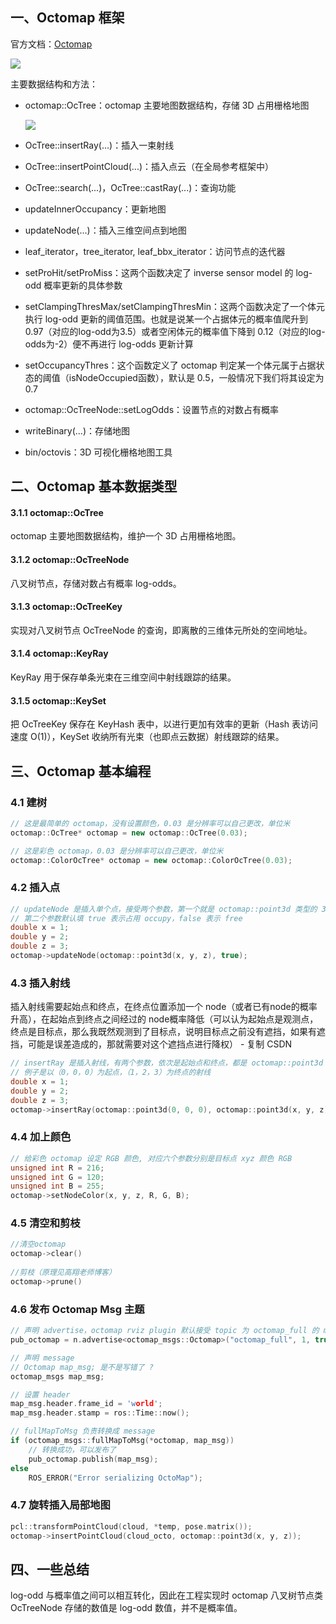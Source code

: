 

## 一、Octomap 框架

官方文档：[Octomap](http://octomap.github.io/octomap/doc/)



![](http://octomap.github.io/octomap/doc/uml_overview.png)

主要数据结构和方法：

- octomap::OcTree：octomap 主要地图数据结构，存储 3D 占用栅格地图

  ![](http://octomap.github.io/octomap/doc/classoctomap_1_1OcTree__inherit__graph.png)

- OcTree::insertRay(...)：插入一束射线

- OcTree::insertPointCloud(...)：插入点云（在全局参考框架中）

- OcTree::search(...)，OcTree::castRay(...)：查询功能

- updateInnerOccupancy：更新地图

- updateNode(...)：插入三维空间点到地图

- leaf_iterator，tree_iterator, leaf_bbx_iterator：访问节点的迭代器

- setProHit/setProMiss：这两个函数决定了 inverse sensor model 的 log-odd 概率更新的具体参数

- setClampingThresMax/setClampingThresMin：这两个函数决定了一个体元执行 log-odd 更新的阈值范围。也就是说某一个占据体元的概率值爬升到 0.97（对应的log-odd为3.5）或者空闲体元的概率值下降到 0.12（对应的log-odds为-2）便不再进行 log-odds 更新计算

- setOccupancyThres：这个函数定义了 octomap 判定某一个体元属于占据状态的阈值（isNodeOccupied函数），默认是 0.5，一般情况下我们将其设定为 0.7

- octomap::OcTreeNode::setLogOdds：设置节点的对数占有概率

- writeBinary(...)：存储地图

- bin/octovis：3D 可视化栅格地图工具



## 二、Octomap 基本数据类型

#### 3.1.1 octomap::OcTree

octomap 主要地图数据结构，维护一个 3D 占用栅格地图。

#### 3.1.2 octomap::OcTreeNode

八叉树节点，存储对数占有概率 log-odds。

#### 3.1.3 octomap::OcTreeKey

实现对八叉树节点 OcTreeNode 的查询，即离散的三维体元所处的空间地址。

#### 3.1.4 octomap::KeyRay

KeyRay 用于保存单条光束在三维空间中射线跟踪的结果。

#### 3.1.5 octomap::KeySet

把 OcTreeKey 保存在 KeyHash 表中，以进行更加有效率的更新（Hash 表访问速度 O(1)），KeySet 收纳所有光束（也即点云数据）射线跟踪的结果。



## 三、Octomap 基本编程

### 4.1 建树

```cpp
// 这是最简单的 octomap，没有设置颜色，0.03 是分辨率可以自己更改，单位米
octomap::OcTree* octomap = new octomap::OcTree(0.03);

// 这是彩色 octomap，0.03 是分辨率可以自己更改，单位米
octomap::ColorOcTree* octomap = new octomap::ColorOcTree(0.03);
```

### 4.2 插入点

```cpp
// updateNode 是插入单个点，接受两个参数，第一个就是 octomap::point3d 类型的 3d 点
// 第二个参数默认填 true 表示占用 occupy，false 表示 free
double x = 1;
double y = 2;
double z = 3;
octomap->updateNode(octomap::point3d(x, y, z), true);
```

### 4.3 插入射线

插入射线需要起始点和终点，在终点位置添加一个 node（或者已有node的概率升高），在起始点到终点之间经过的 node概率降低（可以认为起始点是观测点，终点是目标点，那么我既然观测到了目标点，说明目标点之前没有遮挡，如果有遮挡，可能是误差造成的，那就需要对这个遮挡点进行降权） - 复制 CSDN

```cpp
// insertRay 是插入射线，有两个参数，依次是起始点和终点，都是 octomap::point3d 类型的 3d 点
// 例子是以（0，0，0）为起点，（1，2，3）为终点的射线
double x = 1;
double y = 2;
double z = 3;
octomap->insertRay(octomap::point3d(0, 0, 0), octomap::point3d(x, y, z));
```

### 4.4 加上颜色

```cpp
// 给彩色 octomap 设定 RGB 颜色, 对应六个参数分别是目标点 xyz 颜色 RGB
unsigned int R = 216;
unsigned int G = 120;
unsigned int B = 255;
octomap->setNodeColor(x, y, z, R, G, B);
```

### 4.5 清空和剪枝

```cpp
//清空octomap
octomap->clear()
 
//剪枝（原理见高翔老师博客）
octomap->prune()
```

### 4.6 发布 Octomap Msg 主题

```cpp
// 声明 advertise，octomap rviz plugin 默认接受 topic 为 octomap_full 的 message
pub_octomap = n.advertise<octomap_msgs::Octomap>("octomap_full", 1, true);

// 声明 message
// Octomap map_msg; 是不是写错了 ?
octomap_msgs map_msg;

// 设置 header
map_msg.header.frame_id = 'world';
map_msg.header.stamp = ros::Time::now();

// fullMapToMsg 负责转换成 message
if (octomap_msgs::fullMapToMsg(*octomap, map_msg))
    // 转换成功，可以发布了
    pub_octomap.publish(map_msg);
else
    ROS_ERROR("Error serializing OctoMap");
```

### 4.7 旋转插入局部地图

```cpp
pcl::transformPointCloud(cloud, *temp, pose.matrix());
octomap->insertPointCloud(cloud_octo, octomap::point3d(x, y, z));
```







## 四、一些总结

log-odd 与概率值之间可以相互转化，因此在工程实现时 octomap 八叉树节点类 OcTreeNode 存储的数值是 log-odd 数值，并不是概率值。



## 